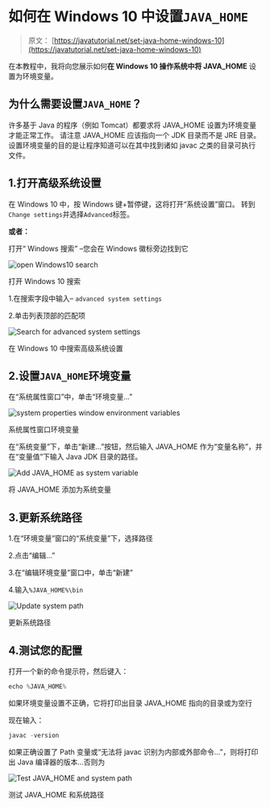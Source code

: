 # 如何在 Windows 10 中设置`JAVA_HOME`

> 原文： [https://javatutorial.net/set-java-home-windows-10](https://javatutorial.net/set-java-home-windows-10)

在本教程中，我将向您展示如何**在 **Windows 10** 操作系统中将 JAVA_HOME** 设置为环境变量。

## 为什么需要设置`JAVA_HOME`？

许多基于 Java 的程序（例如 Tomcat）都要求将 JAVA_HOME 设置为环境变量才能正常工作。 请注意 JAVA_HOME 应该指向一个 JDK 目录而不是 JRE 目录。 设置环境变量的目的是让程序知道可以在其中找到诸如 javac 之类的目录可执行文件。

## 1.打开高级系统设置

在 Windows 10 中，按 Windows 键+暂停键，这将打开“系统设置”窗口。 转到`Change settings`并选择`Advanced`标签。

**或者：**

打开“ Windows 搜索” –您会在 Windows 徽标旁边找到它

![open Windows10 search](img/bad6d50665d93d58c5593a416e094d2d.jpg)

打开 Windows 10 搜索

1.在搜索字段中输入– `advanced system settings`

2.单击列表顶部的匹配项

![Search for advanced system settings](img/db2811e41cedded3430b5f988ed83666.jpg)

在 Windows 10 中搜索高级系统设置

## 2.设置`JAVA_HOME`环境变量

在“系统属性窗口”中，单击“环境变量...”

![system properties window environment variables](img/058f2815919f075740db4e76b34037ed.jpg)

系统属性窗口环境变量

在“系统变量”下，单击“新建…”按钮，然后输入 JAVA_HOME 作为“变量名称”，并在“变量值”下输入 Java JDK 目录的路径。

![Add JAVA_HOME as system variable](img/44e135a2e1716c575481b109c1f77974.jpg)

将 JAVA_HOME 添加为系统变量

## 3.更新系统路径

1.在“环境变量”窗口的“系统变量”下，选择路径

2.点击“编辑...”

3.在“编辑环境变量”窗口中，单击“新建”

4.输入`%JAVA_HOME%\bin`

![Update system path](img/759be10bf41679fc383ee754e669cb79.jpg)

更新系统路径

## 4.测试您的配置

打开一个新的命令提示符，然后键入：

```java
echo %JAVA_HOME%
```

如果环境变量设置不正确，它将打印出目录 JAVA_HOME 指向的目录或为空行

现在输入：

```java
javac -version
```

如果正确设置了 Path 变量或“无法将 javac 识别为内部或外部命令…”，则将打印出 Java 编译器的版本…否则为

![Test JAVA_HOME and system path](img/be9ca2a22373dec589bda99569efcdec.jpg)

测试 JAVA_HOME 和系统路径